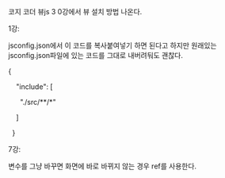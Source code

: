 코지 코더 뷰js 3 0강에서 뷰 설치 방법 나온다.

1강:   

jsconfig.json에서 이 코드를 복사붙여넣기 하면 된다고 하지만 원래있는 jsconfig.json파일에 있는 코드를 그대로 내버려둬도 괜찮다.

{

    "include": [

      "./src/**/*"

    ]

  }

7강:

변수를 그냥 바꾸면 화면에 바로 바뀌지 않는 경우 ref를 사용한다.
